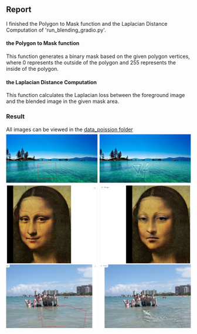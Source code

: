 ## Report
I finished the Polygon to Mask function and the Laplacian Distance Computation of 'run_blending_gradio.py'.
#### the Polygon to Mask function
This function generates a binary mask based on the given polygon vertices, where 0 represents the outside of the polygon and 255 represents the inside of the polygon.
#### the Laplacian Distance Computation
This function calculates the Laplacian loss between the foreground image and the blended image in the given mask area.
### Result
All  images can be viewed in the [data_poission folder](SA24001067_DIP/Homework2_DIPwithPyTorch/Poission/data_poission)
<img src="data_poission/equation/result.png" alt="alt text" width="800">
<img src="data_poission/monolisa/result.png" alt="alt text" width="800">
<img src="data_poission/water/result.png" alt="alt text" width="800">

